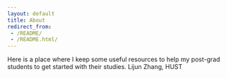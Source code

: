 ```yaml
---
layout: default
title: About
redirect_from: 
 - /README/
 - /README.html/
---
```


Here is a place where I keep some useful resources to help my post-grad students to get started with their studies. Lijun Zhang, HUST

